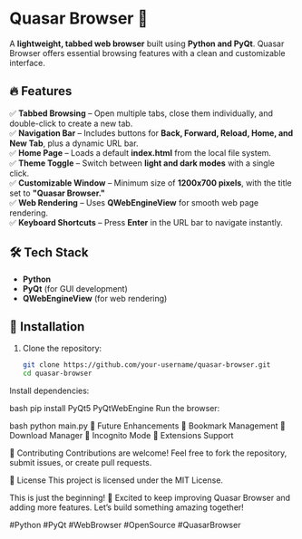 # Quasar Browser 🚀  

A **lightweight, tabbed web browser** built using **Python and PyQt**. Quasar Browser offers essential browsing features with a clean and customizable interface.  

## 🔥 Features  

✅ **Tabbed Browsing** – Open multiple tabs, close them individually, and double-click to create a new tab.  
✅ **Navigation Bar** – Includes buttons for **Back, Forward, Reload, Home, and New Tab**, plus a dynamic URL bar.  
✅ **Home Page** – Loads a default **index.html** from the local file system.  
✅ **Theme Toggle** – Switch between **light and dark modes** with a single click.  
✅ **Customizable Window** – Minimum size of **1200x700 pixels**, with the title set to **"Quasar Browser."**  
✅ **Web Rendering** – Uses **QWebEngineView** for smooth web page rendering.  
✅ **Keyboard Shortcuts** – Press **Enter** in the URL bar to navigate instantly.  

## 🛠 Tech Stack  

- **Python**  
- **PyQt** (for GUI development)  
- **QWebEngineView** (for web rendering)  

## 🚀 Installation  

1. Clone the repository:  
   ```bash
   git clone https://github.com/your-username/quasar-browser.git
   cd quasar-browser
Install dependencies:

bash
pip install PyQt5 PyQtWebEngine
Run the browser:

bash
python main.py
📌 Future Enhancements
🔹 Bookmark Management 🔹 Download Manager 🔹 Incognito Mode 🔹 Extensions Support

🤝 Contributing
Contributions are welcome! Feel free to fork the repository, submit issues, or create pull requests.

📄 License
This project is licensed under the MIT License.

This is just the beginning! 🚀 Excited to keep improving Quasar Browser and adding more features. Let’s build something amazing together!

#Python #PyQt #WebBrowser #OpenSource #QuasarBrowser
